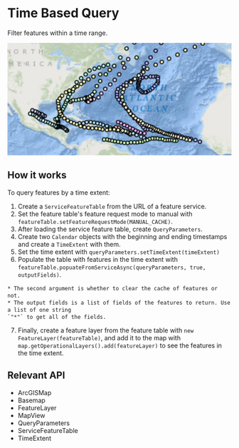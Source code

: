 # Time Based Query

Filter features within a time range.

![](TimeBasedQuery.png)

## How it works

To query features by a time extent:


  1. Create a `ServiceFeatureTable` from the URL of a feature service.
  2. Set the feature table's feature request mode to manual with `featureTable.setFeatureRequestMode(MANUAL_CACHE)`.
  3. After loading the service feature table, create `QueryParameters`.
  4. Create two `Calendar` objects with the beginning and ending timestamps and create a 
  `TimeExtent` with them.
  5. Set the time extent with `queryParameters.setTimeExtent(timeExtent)`
  6. Populate the table with features in the time extent with `featureTable.popuateFromServiceAsync(queryParameters, true, outputFields)`.
  
    * The second argument is whether to clear the cache of features or not.
    * The output fields is a list of fields of the features to return. Use a list of one string 
    `"*"` to get all of the fields.
  7. Finally, create a feature layer from the feature table with `new FeatureLayer(featureTable)`, 
  and add it to the map with `map.getOperationalLayers().add(featureLayer)` to see the features in the 
  time extent.


## Relevant API


  * ArcGISMap
  * Basemap
  * FeatureLayer
  * MapView
  * QueryParameters
  * ServiceFeatureTable
  * TimeExtent
